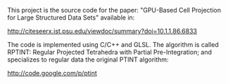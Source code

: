 This project is the source code for the paper: "GPU-Based Cell Projection for Large Structured Data Sets" available in:

http://citeseerx.ist.psu.edu/viewdoc/summary?doi=10.1.1.86.6833

The code is implemented using C/C++ and GLSL.  The algorithm is called RPTINT: Regular Projected Tetrahedra with Partial Pre-Integration; and specializes to regular data the original PTINT algorithm:

http://code.google.com/p/ptint